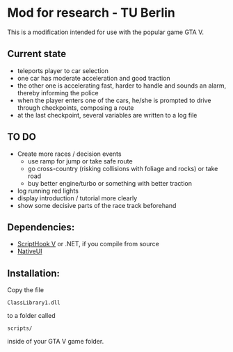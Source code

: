 # Mod for research - TU Berlin

This is a modification intended for use with the popular game GTA V.

## Current state

* teleports player to car selection
* one car has moderate acceleration and good traction
* the other one is accelerating fast, harder to handle and sounds an alarm, thereby informing the police
* when the player enters one of the cars, he/she is prompted to drive through checkpoints, composing a route
* at the last checkpoint, several variables are written to a log file

## TO DO

* Create more races / decision events
   *    use ramp for jump or take safe route
   *    go cross-country (risking collisions with foliage and rocks) or take road
   *    buy better engine/turbo or something with better traction
* log running red lights
* display introduction / tutorial more clearly
* show some decisive parts of the race track beforehand

## Dependencies:
* [ScriptHook V] or .NET, if you compile from source
* [NativeUI]

## Installation:
Copy the file
```
ClassLibrary1.dll
```
to a folder called
```
scripts/
```
inside of your GTA V game folder.

   [scripthook v]: <http://www.dev-c.com/gtav/scripthookv/>
   [nativeui]: <https://github.com/Guad/NativeUI>
